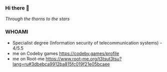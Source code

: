 ### Hi there 👋
<i> Through the thorns to the stars </i>

### WHOAMI
- Specialist degree (Information security of telecommunication systems) - 4/5.5
- me on Codeby games https://codeby.games/profile
- me on Root-me https://www.root-me.org/t3tsut3tsu?lang=ru#3dbebca9912ba815fc019f21e05bcaee
  
<!--
**t3tsut3tsu/t3tsut3tsu** is a ✨ _special_ ✨ repository because its `README.md` (this file) appears on your GitHub profile.

Here are some ideas to get you started:

- 🔭 I’m currently working on ...
- 🌱 I’m currently learning ...
- 👯 I’m looking to collaborate on ...
- 🤔 I’m looking for help with ...
- 💬 Ask me about ...
- 📫 How to reach me: ...
- 😄 Pronouns: ...
- ⚡ Fun fact: ...
-->
